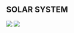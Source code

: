 
##



## SOLAR SYSTEM
![](https://github.com/DamianPyCoder/ThreeJS__Game__Blocks/blob/main/Screenshots/1.png)
![](https://github.com/DamianPyCoder/ThreeJS__Game__Blocks/blob/main/Screenshots/2.png)
